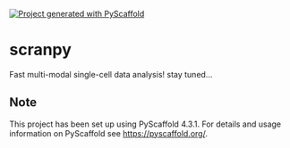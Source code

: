<!-- These are examples of badges you might want to add to your README:
     please update the URLs accordingly

[![Built Status](https://api.cirrus-ci.com/github/<USER>/scranpy.svg?branch=main)](https://cirrus-ci.com/github/<USER>/scranpy)
[![ReadTheDocs](https://readthedocs.org/projects/scranpy/badge/?version=latest)](https://scranpy.readthedocs.io/en/stable/)
[![Coveralls](https://img.shields.io/coveralls/github/<USER>/scranpy/main.svg)](https://coveralls.io/r/<USER>/scranpy)
[![PyPI-Server](https://img.shields.io/pypi/v/scranpy.svg)](https://pypi.org/project/scranpy/)
[![Conda-Forge](https://img.shields.io/conda/vn/conda-forge/scranpy.svg)](https://anaconda.org/conda-forge/scranpy)
[![Monthly Downloads](https://pepy.tech/badge/scranpy/month)](https://pepy.tech/project/scranpy)
[![Twitter](https://img.shields.io/twitter/url/http/shields.io.svg?style=social&label=Twitter)](https://twitter.com/scranpy)
-->

[![Project generated with PyScaffold](https://img.shields.io/badge/-PyScaffold-005CA0?logo=pyscaffold)](https://pyscaffold.org/)

# scranpy

Fast multi-modal single-cell data analysis! stay tuned...

<!-- pyscaffold-notes -->

## Note

This project has been set up using PyScaffold 4.3.1. For details and usage
information on PyScaffold see https://pyscaffold.org/.
